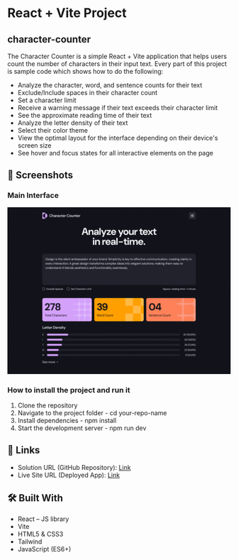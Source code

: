 # React + Vite Project

## character-counter

The Character Counter is a simple React + Vite application that helps users count the number of characters in their input text. Every part of this project is sample code which shows how to do the following:

* Analyze the character, word, and sentence counts for their text
* Exclude/Include spaces in their character count
* Set a character limit
* Receive a warning message if their text exceeds their character limit
* See the approximate reading time of their text
* Analyze the letter density of their text
* Select their color theme
* View the optimal layout for the interface depending on their device's screen size
* See hover and focus states for all interactive elements on the page

## 📸 Screenshots

### Main Interface
![App Screenshot](./screenshots/screenshot.png)

### How to install the project and run it
1. Clone the repository
2. Navigate to the project folder - cd your-repo-name
3. Install dependencies - npm install
4. Start the development server - npm run dev 

## 🔗 Links
- Solution URL (GitHub Repository): [Link](https://github.com/abdizahir/React-Projects/tree/main/character-counter)  
- Live Site URL (Deployed App): [Link](https://your-live-site-url.com)

## 🛠️ Built With
- React – JS library
- Vite
- HTML5 & CSS3
- Tailwind
- JavaScript (ES6+)
